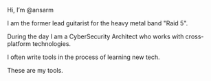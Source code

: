 Hi, I’m @ansarm

I am the former lead guitarist for the heavy metal band "Raid 5".

During the day I am a CyberSecurity Architect who works with cross-platform technologies.

I often write tools in the process of learning new tech.

These are my tools.


<!---
ansarm/ansarm is a ✨ special ✨ repository because its `README.md` (this file) appears on your GitHub profile.
You can click the Preview link to take a look at your changes.
--->
